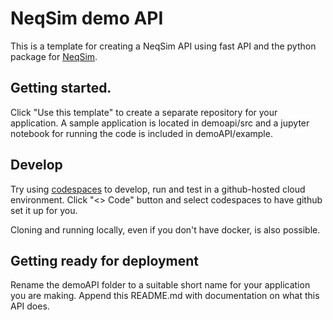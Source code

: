 # NeqSim demo API
This is a template for creating a NeqSim API using fast API and the python package for [NeqSim](https://pypi.org/project/neqsim/).

## Getting started.
Click "Use this template" to create a separate repository for your application. 
A sample application is located in demoapi/src and a jupyter notebook for running the code is included in demoAPI/example.

## Develop
Try using [codespaces](https://github.com/features/codespaces) to develop, run and test in a github-hosted cloud environment. Click "<> Code" button and select codespaces to have github set it up for you.

Cloning and running locally, even if you don't have docker, is also possible.


## Getting ready for deployment
Rename the demoAPI folder to a suitable short name for your application you are making.
Append this README.md with documentation on what this API does.
